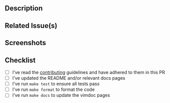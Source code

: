 ## Description

<!-- Describe the big picture of your changes to communicate to the maintainers why we should accept this pull request. -->

## Related Issue(s)

<!--
  If this PR fixes any issues, please link to the issue here.
  - Fixes #<issue_number>
-->

## Screenshots

<!-- Add screenshots of the changes if applicable, to help visualize the change. -->

## Checklist

- [ ] I've read the [contributing](https://github.com/ravitemer/codecompanion-history.nvim/blob/main/CONTRIBUTING.md) guidelines and have adhered to them in this PR
- [ ] I've updated the README and/or relevant docs pages
- [ ] I've run `make test` to ensure all tests pass
- [ ] I've run `make format` to format the code
- [ ] I've run `make docs` to update the vimdoc pages
